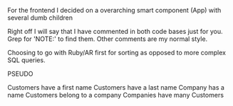 For the frontend I decided on a overarching smart component (App) with several dumb children

Right off I will say that I have commented in both code bases just for you.
Grep for 'NOTE:' to find them. Other comments are my normal style.

Choosing to go with Ruby/AR first for sorting as opposed to more complex SQL queries.

PSEUDO

Customers have a first name
Customers have a last name
Company has a name
Customers belong to a company
Companies have many Customers
